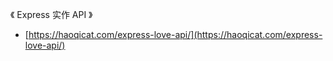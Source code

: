 《 Express 实作 API 》
- [https://haoqicat.com/express-love-api/](https://haoqicat.com/express-love-api/)